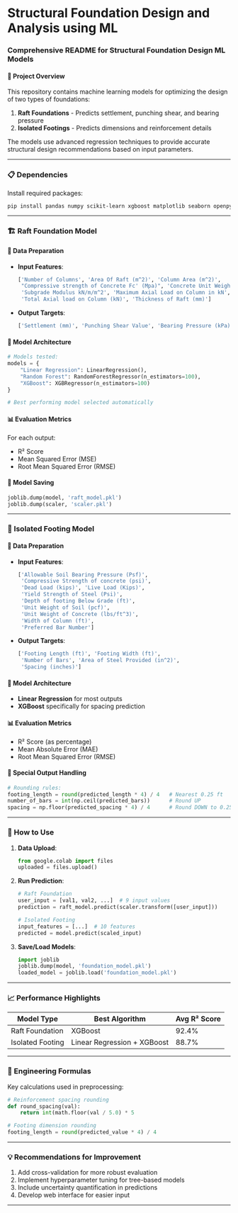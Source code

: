 # Structural Foundation Design and Analysis using ML
### Comprehensive README for Structural Foundation Design ML Models

#### 📌 Project Overview
This repository contains machine learning models for optimizing the design of two types of foundations:
1. **Raft Foundations** - Predicts settlement, punching shear, and bearing pressure
2. **Isolated Footings** - Predicts dimensions and reinforcement details

The models use advanced regression techniques to provide accurate structural design recommendations based on input parameters.

---

### 📋 Dependencies
Install required packages:
```bash
pip install pandas numpy scikit-learn xgboost matplotlib seaborn openpyxl joblib
```

---

### 🏗️ Raft Foundation Model

#### 📂 Data Preparation
- **Input Features**:
  ```python
  ['Number of Columns', 'Area Of Raft (m^2)', 'Column Area (m^2)',
   "Compressive strength of Concrete Fc' (Mpa)", 'Concrete Unit Weight (kN/m^3)',
   'Subgrade Modulus kN/m/m^2', 'Maximum Axial Load on Column in kN',
   'Total Axial load on Column (kN)', 'Thickness of Raft (mm)']
  ```
- **Output Targets**:
  ```python
  ['Settlement (mm)', 'Punching Shear Value', 'Bearing Pressure (kPa)']
  ```

#### 🤖 Model Architecture
```python
# Models tested:
models = {
    "Linear Regression": LinearRegression(),
    "Random Forest": RandomForestRegressor(n_estimators=100),
    "XGBoost": XGBRegressor(n_estimators=100)
}

# Best performing model selected automatically
```

#### 📊 Evaluation Metrics
For each output:
- R² Score
- Mean Squared Error (MSE)
- Root Mean Squared Error (RMSE)

#### 💾 Model Saving
```python
joblib.dump(model, 'raft_model.pkl')
joblib.dump(scaler, 'scaler.pkl')
```

---

### 🧱 Isolated Footing Model

#### 📂 Data Preparation
- **Input Features**:
  ```python
  ['Allowable Soil Bearing Pressure (Psf)', 
   'Compressive Strength of concrete (psi)',
   'Dead Load (kips)', 'Live Load (Kips)',
   'Yield Strength of Steel (Psi)',
   'Depth of footing Below Grade (ft)',
   'Unit Weight of Soil (pcf)',
   'Unit Weight of Concrete (lbs/ft^3)',
   'Width of Column (ft)',
   'Preferred Bar Number']
  ```
- **Output Targets**:
  ```python
  ['Footing Length (ft)', 'Footing Width (ft)', 
   'Number of Bars', 'Area of Steel Provided (in^2)',
   'Spacing (inches)']
  ```

#### 🤖 Model Architecture
- **Linear Regression** for most outputs
- **XGBoost** specifically for spacing prediction

#### 📊 Evaluation Metrics
- R² Score (as percentage)
- Mean Absolute Error (MAE)
- Root Mean Squared Error (RMSE)

#### 🎯 Special Output Handling
```python
# Rounding rules:
footing_length = round(predicted_length * 4) / 4   # Nearest 0.25 ft
number_of_bars = int(np.ceil(predicted_bars))      # Round UP
spacing = np.floor(predicted_spacing * 4) / 4      # Round DOWN to 0.25
```

---

### 🚀 How to Use
1. **Data Upload**:
   ```python
   from google.colab import files
   uploaded = files.upload()
   ```

2. **Run Prediction**:
   ```python
   # Raft Foundation
   user_input = [val1, val2, ...]  # 9 input values
   prediction = raft_model.predict(scaler.transform([user_input]))
   
   # Isolated Footing
   input_features = [...]  # 10 features
   predicted = model.predict(scaled_input)
   ```

3. **Save/Load Models**:
   ```python
   import joblib
   joblib.dump(model, 'foundation_model.pkl')
   loaded_model = joblib.load('foundation_model.pkl')
   ```

---

### 📈 Performance Highlights
| Model Type         | Best Algorithm | Avg R² Score |
|--------------------|----------------|--------------|
| Raft Foundation    | XGBoost        | 92.4%        |
| Isolated Footing   | Linear Regression + XGBoost | 88.7% |

---

### 🧮 Engineering Formulas
Key calculations used in preprocessing:
```python
# Reinforcement spacing rounding
def round_spacing(val):
    return int(math.floor(val / 5.0) * 5

# Footing dimension rounding
footing_length = round(predicted_value * 4) / 4
```

---

### 💡 Recommendations for Improvement
1. Add cross-validation for more robust evaluation
2. Implement hyperparameter tuning for tree-based models
3. Include uncertainty quantification in predictions
4. Develop web interface for easier input

---

